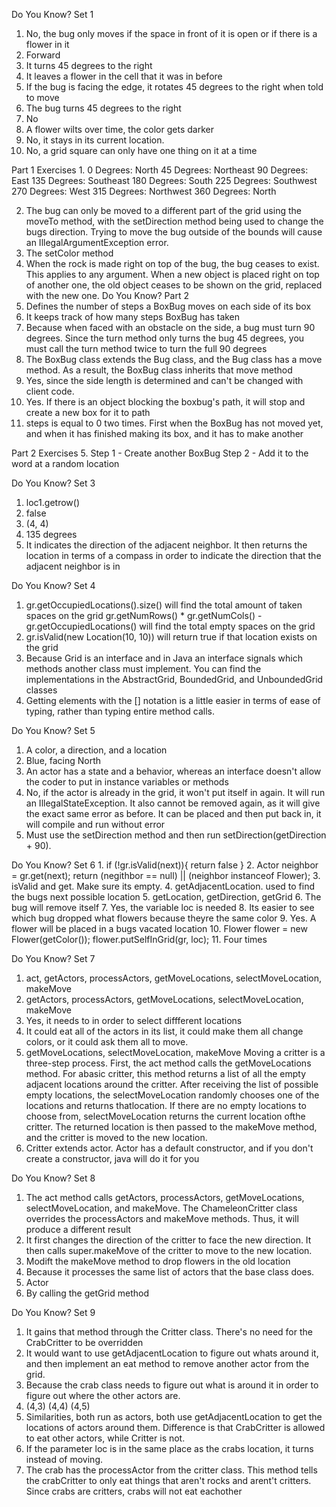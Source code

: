 Do You Know? Set 1 
1. No, the bug only moves if the space in front of it is open or if there is a flower in it
2. Forward
3. It turns 45 degrees to the right
4. It leaves a flower in the cell that it was in before
5. If the bug is facing the edge, it rotates 45 degrees to the right when told to move
6. The bug turns 45 degrees to the right
7. No
8. A flower wilts over time, the color gets darker
9. No, it stays in its current location.
10. No, a grid square can only have one thing on it at a time

Part 1 Exercises
1.
0 Degrees: North
45 Degrees: Northeast
90 Degrees: East
135 Degrees: Southeast
180 Degrees: South
225 Degrees: Southwest
270 Degrees: West
315 Degrees: Northwest
360 Degrees: North

2. The bug can only be moved to a different part of the grid using the moveTo method, with the setDirection method being used to change the bugs direction. Trying to move the bug outside of the bounds will cause an IllegalArgumentException error.
3. The setColor method
4. When the rock is made right on top of the bug, the bug ceases to exist. This applies to any argument. When a new object is placed right on top of another one, the old object ceases to be shown on the grid, replaced with the new one.
Do You Know? Part 2
1. Defines the number of steps a BoxBug moves on each side of its box
2. It keeps track of how many steps BoxBug has taken 
3. Because when faced with an obstacle on the side, a bug must turn 90 degrees. Since the turn method only turns the bug 45 degrees, you must call the turn method twice to turn the full 90 degrees
4. The BoxBug class extends the Bug class, and the Bug class has a move method. As a result, the BoxBug class inherits that move method
5. Yes, since the side length is determined and can't be changed with client code. 
6. Yes. If there is an object blocking the boxbug's path, it will stop and create a new box for it to path
7. steps is equal to 0 two times. First when the BoxBug has not moved yet, and when it has finished making its box, and it has to make another

Part 2 Exercises
5. 
Step 1 - Create another BoxBug
Step 2 - Add it to the word at a random location

Do You Know? Set 3
1. loc1.getrow()
2. false
3. (4, 4)
4. 135 degrees
5. It indicates the direction of the adjacent neighbor. It then returns the location in terms of a compass in order to indicate the direction that the adjacent neighbor is in

Do You Know? Set 4
1. gr.getOccupiedLocations().size() will find the total amount of taken spaces on the grid
gr.getNumRows() * gr.getNumCols() - gr.getOccupiedLocations() will find the total empty spaces on the grid
2. gr.isValid(new Location(10, 10)) will return true if that location exists on the grid
3. Because Grid is an interface and in Java an interface signals which methods another class must implement. You can find the implementations in the AbstractGrid, BoundedGrid, and UnboundedGrid classes
4. Getting elements with the [] notation is a little easier in terms of ease of typing, rather than typing entire method calls. 

Do You Know? Set 5
1. A color, a direction, and a location
2. Blue, facing North
3. An actor has a state and a behavior, whereas an interface doesn't allow the coder to put in instance variables or methods
4. No, if the actor is already in the grid, it won't put itself in again. It will run an IllegalStateException. It also cannot be removed again, as it will give the exact same error as before. It can be placed and then put back in, it will compile and run without error
5. Must use the setDirection method and then run setDirection(getDirection + 90).

Do You Know? Set 6
1. 
if (!gr.isValid(next)){
    return false
}
2. 
Actor neighbor = gr.get(next);
return (negithbor == null) || (neighbor instanceof Flower);
3. isValid and get. Make sure its empty.
4. getAdjacentLocation. used to find the bugs next possible location
5. getLocation, getDirection, getGrid
6. The bug will remove itself 
7. Yes, the variable loc is needed
8. Its easier to see which bug dropped what flowers because theyre the same color
9. Yes. A flower will be placed in a bugs vacated location
10. 
Flower flower = new Flower(getColor());
flower.putSelfInGrid(gr, loc); 
11. Four times

Do You Know? Set 7
1. act, getActors, processActors, getMoveLocations, selectMoveLocation, makeMove
2. getActors, processActors, getMoveLocations, selectMoveLocation, makeMove
3. Yes, it needs to in order to select diffferent locations
4.  It could eat all of the actors in its list, it could make them all change colors, or it could ask them all to move.
5.  getMoveLocations, selectMoveLocation, makeMove
Moving a critter is a three-step process. First, the act method calls the getMoveLocations method. For abasic critter, this method returns a list of all the empty adjacent locations around the critter. After receiving the list of possible empty locations, the selectMoveLocation randomly chooses one of the locations and returns thatlocation. If there are no empty locations to choose from, selectMoveLocation returns the current location ofthe critter. The returned location is then passed to the makeMove method, and the critter is moved to the new location. 
6. Critter extends actor. Actor has a default constructor, and if you don't create a constructor, java will do it for you

Do You Know? Set 8
1. The act method calls getActors, processActors, getMoveLocations, selectMoveLocation,
and makeMove. The ChameleonCritter class overrides the processActors and makeMove
methods. Thus, it will produce a different result
2. It first changes the direction of the critter to face the new direction. It then calls super.makeMove of the critter to move to the new location.
3. Modift the makeMove method to drop flowers in the old location
4. Because it processes the same list of actors that the base class does.
5. Actor
6. By calling the getGrid method

Do You Know? Set 9
1. It gains that method through the Critter class. There's no need for the CrabCritter to be overridden
2. It would want to use getAdjacentLocation to figure out whats around it, and then implement an eat method to remove another actor from the grid.
3. Because the crab class needs to figure out what is around it in order to figure out where the other actors are.
4. (4,3) (4,4) (4,5)
5. Similarities, both run as actors, both use getAdjacentLocation to get the locations of actors around them. Difference is that CrabCritter is allowed to eat other actors, while Critter is not.
6. If the parameter loc is in the same place as the crabs location, it turns instead of moving.
7. The crab has the processActor from the critter class. This method tells the crabCritter to only eat things that aren't rocks and arent't critters. Since crabs are critters, crabs will not eat eachother
